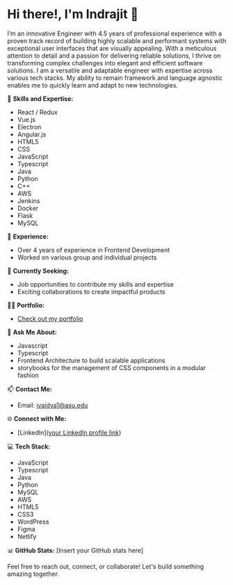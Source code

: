 # Hi there!, I'm Indrajit 👋

I’m an innovative Engineer with 4.5 years of professional experience with a proven track record of building highly scalable and performant systems with exceptional user interfaces that are visually appealing. With a meticulous attention to detail and a passion for delivering reliable solutions, I thrive on transforming complex challenges into elegant and efficient software solutions. I am a versatile and adaptable engineer with expertise across various tech stacks. My ability to remain framework and language agnostic enables me to quickly learn and adapt to new technologies.


🚀 **Skills and Expertise:**
- React / Redux
- Vue.js
- Electron
- Angular.js
- HTML5
- CSS
- JavaScript
- Typescript
- Java
- Python
- C++
- AWS
- Jenkins
- Docker
- Flask
- MySQL

💼 **Experience:**
- Over 4 years of experience in Frontend Development
- Worked on various group and individual projects

🔎 **Currently Seeking:**
- Job opportunities to contribute my skills and expertise
- Exciting collaborations to create impactful products


👨‍💻 **Portfolio:**
- [Check out my portfolio](https://indrajitv.link/)

💬 **Ask Me About:**
- Javascript
- Typescript
- Frontend Architecture to build scalable applications
- storybooks for the management of CSS components in a modular fashion

📫 **Contact Me:**
- Email: [ivaidya1@asu.edu](mailto:ivaidya1@asu.edu)

🌐 **Connect with Me:**
- [LinkedIn]([your LinkedIn profile link](https://www.linkedin.com/in/indrajit-v-b37a36186/))

💻 **Tech Stack:**
- JavaScript
- Typescript
- Java
- Python
- MySQL
- AWS
- HTML5
- CSS3
- WordPress
- Figma
- Netlify

📊 **GitHub Stats:**
[Insert your GitHub stats here]

Feel free to reach out, connect, or collaborate! Let's build something amazing together.





